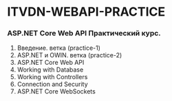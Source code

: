 # ITVDN-WEBAPI-PRACTICE

### ASP.NET Core Web API Практический курс.

1. Введение. ветка (practice-1)
2. ASP.NET и OWIN. ветка (practice-2)
3. ASP.NET Core Web API
4. Working with Database
5. Working with Controllers
6. Connection and Security
7. ASP.NET Core WebSockets
